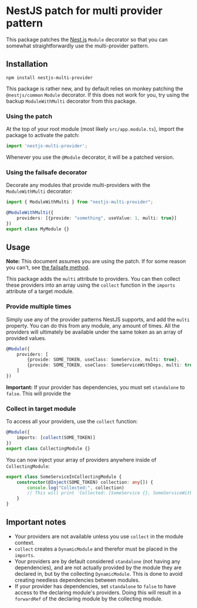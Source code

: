 # NestJS patch for multi provider pattern

This package patches the [Nest.js](https://nestjs.com/) `Module` decorator so that you can
somewhat straightforwardly use the multi-provider pattern.

## Installation

```
npm install nestjs-multi-provider
```

This package is rather new, and by default relies on monkey patching the `@nestjs/common`
`Module` decorator. If this does not work for you, try using the backup `ModuleWithMulti`
decorator from this package.

### Using the patch

At the top of your root module (most likely `src/app.module.ts`), import the package to activate the patch:

```typescript
import 'nestjs-multi-provider';
```

Whenever you use the `@Module` decorator, it will be a patched version.

### Using the failsafe decorator

Decorate any modules that provide multi-providers with the `ModuleWithMulti` decorator:

```typescript
import { ModuleWithMulti } from "nestjs-multi-provider";

@ModuleWithMulti({
    providers: [{provide: "something", useValue: 1, multi: true}]
})
export class MyModule {}
```

## Usage

**Note:** This document assumes you are using the patch. If for some reason you can't, see 
[the failsafe method](#Using-the-failsafe-decorator).

This package adds the `multi` attribute to providers. You can then collect these providers
into an array using the `collect` function in the `imports` attribute of a target module.

### Provide multiple times

Simply use any of the provider patterns NestJS supports, and add the `multi` property. You
can do this from any module, any amount of times. All the providers will ultimately be
available under the same token as an array of provided values.

```typescript
@Module({
    providers: [
        {provide: SOME_TOKEN, useClass: SomeService, multi: true},
        {provide: SOME_TOKEN, useClass: SomeServiceWithDeps, multi: true, standalone: true},
    ]
})
```

**Important:** If your provider has dependencies, you must set `standalone` to `false`.
This will provide the 


### Collect in target module

To access all your providers, use the `collect` function:

```typescript
@Module({
    imports: [collect(SOME_TOKEN)]
})
export class CollectingModule {}
```

You can now inject your array of providers anywhere inside of `CollectingModule`:

```typescript
export class SomeServiceInCollectingModule {
    constructor(@Inject(SOME_TOKEN) collection: any[]) {
        console.log("Collected:", collection)
        // This will print `Collected: [SomeService {}, SomeServiceWithDeps {}]`
    }
}
```

## Important notes

* Your providers are not available unless you use `collect` in the module context.
* `collect` creates a `DynamicModule` and therefor must be placed in the `imports`.
* Your providers are by default considered `standalone` (not having any dependencies),
  and are not actually provided by the module they are declared in, but by the collecting
  `DynamicModule`. This is done to avoid creating needless dependencies between modules.
* If your provider has dependencies, set `standalone` to `false` to have access to the
  declaring module's providers. Doing this will result in a `forwardRef` of the declaring
  module by the collecting module.
